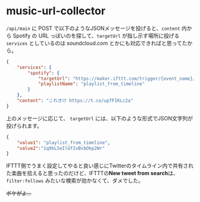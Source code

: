 # music-url-collector

`/api/main` に POST で以下のようなJSONメッセージを投げると、`content` 内から Spotify の URL っぽいのを探して、`targetUrl` が指し示す場所に投げる
`services` としているのは soundcloud.com とかにも対応できればと思ってたから。

```json
{
	"services": {
		"spotify": {
            "targetUrl": "https://maker.ifttt.com/trigger/{event_name}/with/key/{key}",
            "playlistName": "playlist_from_timeline"
        }
	},
	"content": "これきけ https://t.co/upTFIKLc2a"
}
```

上のメッセージに応じて、 `targetUrl` には、以下のような形式でJSON文字列が投げられます。

```json
{
    "value1": "playlist_from_timeline", 
    "value2":"1q9bLSeIlGf2xBvbOkp2Wr"
}
```

IFTTT側でうまく設定してやると良い感じにTwitterのタイムライン内で共有された楽曲を拾えると思ったのだけど、IFTTTの**New tweet from search**は、`filter:follows` みたいな検索が効かなくて、ダメでした。

~~ボケがよ...~~
